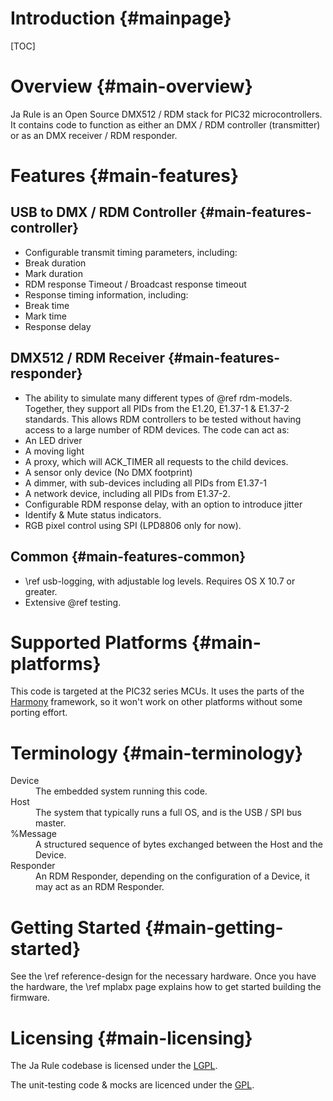 Introduction     {#mainpage}
================

[TOC]

# Overview {#main-overview}

Ja Rule is an Open Source DMX512 / RDM stack for PIC32 microcontrollers. It
contains code to function as either an DMX / RDM controller (transmitter) or as an
DMX receiver / RDM responder.

# Features {#main-features}

## USB to DMX / RDM Controller {#main-features-controller}

- Configurable transmit timing parameters, including:
 - Break duration
 - Mark duration
 - RDM response Timeout / Broadcast response timeout
- Response timing information, including:
 - Break time
 - Mark time
 - Response delay

## DMX512 / RDM Receiver {#main-features-responder}

- The ability to simulate many different types of @ref rdm-models.
 Together, they support all PIDs from the E1.20, E1.37-1 & E1.37-2
 standards. This allows RDM controllers to be tested without having access
 to a large number of RDM devices. The code can act as:
 - An LED driver
 - A moving light
 - A proxy, which will ACK_TIMER all requests to the child devices.
 - A sensor only device (No DMX footprint)
 - A dimmer, with sub-devices including all PIDs from E1.37-1
 - A network device, including all PIDs from E1.37-2.
- Configurable RDM response delay, with an option to introduce jitter
- Identify & Mute status indicators.
- RGB pixel control using SPI (LPD8806 only for now).

## Common {#main-features-common}

- \ref usb-logging, with adjustable log levels. Requires OS X 10.7 or greater.
- Extensive @ref testing.

# Supported Platforms {#main-platforms}

This code is targeted at the PIC32 series MCUs. It uses the parts of the
[Harmony](http://www.microchip.com/pagehandler/en_us/devtools/mplabharmony/home.html)
framework, so it won't work on other platforms without some porting effort.

# Terminology {#main-terminology}

<dl>
<dt>Device</dt>
<dd>The embedded system running this code.</dd>
<dt>Host</dt>
<dd>The system that typically runs a full OS, and is the USB / SPI bus
    master.</dd>
<dt>%Message</dt>
<dd>A structured sequence of bytes exchanged between the Host and the
    Device.</dd>
<dt>Responder</dt>
<dd>An RDM Responder, depending on the configuration of a Device, it may
    act as an RDM Responder.</dd>
</dl>

# Getting Started {#main-getting-started}

See the \ref reference-design for the necessary hardware. Once you have the
hardware, the \ref mplabx page explains how to get started building
the firmware.

# Licensing {#main-licensing}

The Ja Rule codebase is licensed under the
[LGPL](http://www.gnu.org/licenses/lgpl.html).

The unit-testing code & mocks are licenced under the
[GPL](http://www.gnu.org/licenses/gpl.html).

